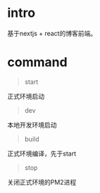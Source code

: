 # intro
基于nextjs + react的博客前端。

# command
> start

正式环境启动

> dev

本地开发环境启动

> build

正式环境编译，先于start

> stop

关闭正式环境的PM2进程
